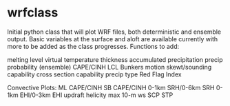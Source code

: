 # wrfclass
Initial python class that will plot WRF files, both deterministic and ensemble output. Basic variables at the surface and aloft are available currently with more to be added as the class progresses. Functions to add:

melting level
virtual temperature
thickness
accumulated precipitation
precip probability (ensemble)
CAPE/CINH
LCL
Bunkers motion
skewt/sounding capability
cross section capability 
precip type
Red Flag Index

Convective Plots:
ML CAPE/CINH
SB CAPE/CINH
0-1km SRH/0-6km SRH
0-1km EHI/0-3km EHI
updraft helicity
max 10-m ws
SCP
STP

